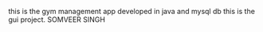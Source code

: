 this is the gym management app developed in java and mysql db
this is the gui project.
SOMVEER SINGH
